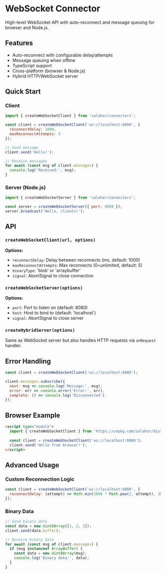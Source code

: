 # WebSocket Connector

High-level WebSocket API with auto-reconnect and message queuing for browser and Node.js.

## Features

- Auto-reconnect with configurable delay/attempts
- Message queuing when offline
- TypeScript support
- Cross-platform (browser & Node.js)
- Hybrid HTTP/WebSocket server

## Quick Start

### Client

```javascript
import { createWebSocketClient } from 'salahor/connectors';

const client = createWebSocketClient('ws://localhost:8080', {
  reconnectDelay: 1000,
  maxReconnectAttempts: 5
});

// Send message
client.send('Hello!');

// Receive messages
for await (const msg of client.messages) {
  console.log('Received:', msg);
}
```

### Server (Node.js)

```javascript
import { createWebSocketServer } from 'salahor/connectors';

const server = createWebSocketServer({ port: 8080 });
server.broadcast('Hello, clients!');
```

## API

### `createWebSocketClient(url, options)`

**Options:**
- `reconnectDelay`: Delay between reconnects (ms, default: 1000)
- `maxReconnectAttempts`: Max reconnects (0=unlimited, default: 5)
- `binaryType`: 'blob' or 'arraybuffer'
- `signal`: AbortSignal to close connection

### `createWebSocketServer(options)`

**Options:**
- `port`: Port to listen on (default: 8080)
- `host`: Host to bind to (default: 'localhost')
- `signal`: AbortSignal to close server

### `createHybridServer(options)`

Same as WebSocket server but also handles HTTP requests via `onRequest` handler.

## Error Handling

```javascript
const client = createWebSocketClient('ws://localhost:8080');

client.messages.subscribe({
  next: msg => console.log('Message:', msg),
  error: err => console.error('Error:', err),
  complete: () => console.log('Disconnected')
});
```

## Browser Example

```html
<script type="module">
  import { createWebSocketClient } from 'https://unpkg.com/salahor/dist/connectors/index.js';
  
  const client = createWebSocketClient('ws://localhost:8080');
  client.send('Hello from browser!');
</script>
```

## Advanced Usage

### Custom Reconnection Logic

```javascript
const client = createWebSocketClient('ws://localhost:8080', {
  reconnectDelay: (attempt) => Math.min(1000 * Math.pow(2, attempt), 30000)
});
```

### Binary Data

```javascript
// Send binary data
const data = new Uint8Array([1, 2, 3]);
client.send(data.buffer);

// Receive binary data
for await (const msg of client.messages) {
  if (msg instanceof ArrayBuffer) {
    const data = new Uint8Array(msg);
    console.log('Binary data:', data);
  }
}
```

